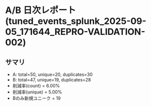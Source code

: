 # A/B 日次レポート (tuned_events_splunk_2025-09-05_171644_REPRO-VALIDATION-002)

## サマリ
- A: total=50, unique=20, duplicates=30
- B: total=47, unique=19, duplicates=28
- 削減率(count) = 6.00%
- 削減率(unique) = 5.00%
- Bのみ新規ユニーク = 19